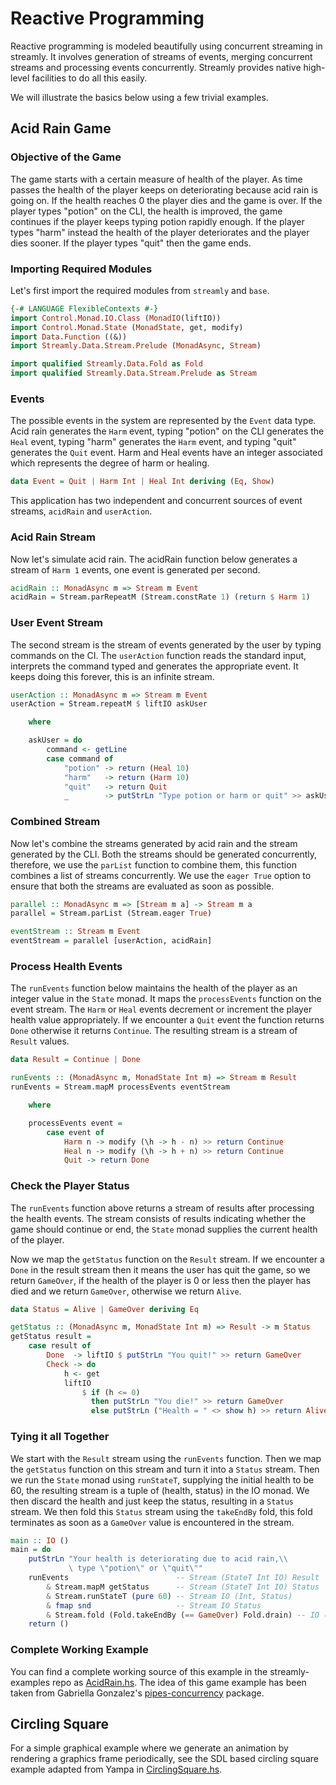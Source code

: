 # Reactive Programming

Reactive programming is modeled beautifully using concurrent streaming in
streamly. It involves generation of streams of events, merging concurrent
streams and processing events concurrently.  Streamly provides native
high-level facilities to do all this easily.

We will illustrate the basics below using a few trivial examples.

## Acid Rain Game

### Objective of the Game

The game starts with a certain measure of health of the player. As time
passes the health of the player keeps on deteriorating because acid rain is
going on. If the health reaches 0 the player dies and the game is over. If the
player types "potion" on the CLI, the health is improved, the game continues if
the player keeps typing potion rapidly enough. If the player types "harm"
instead the health of the player deteriorates and the player dies sooner. If
the player types "quit" then the game ends.

### Importing Required Modules

Let's first import the required modules from `streamly` and `base`.

```haskell
{-# LANGUAGE FlexibleContexts #-}
import Control.Monad.IO.Class (MonadIO(liftIO))
import Control.Monad.State (MonadState, get, modify)
import Data.Function ((&))
import Streamly.Data.Stream.Prelude (MonadAsync, Stream)

import qualified Streamly.Data.Fold as Fold
import qualified Streamly.Data.Stream.Prelude as Stream
```

### Events

The possible events in the system are represented by the `Event` data type.
Acid rain generates the `Harm` event, typing "potion" on the CLI generates the
`Heal` event, typing "harm" generates the `Harm` event, and typing "quit"
generates the `Quit` event. Harm and Heal events have an integer associated
which represents the degree of harm or healing.

```haskell
data Event = Quit | Harm Int | Heal Int deriving (Eq, Show)
```

This application has two independent and concurrent sources of event
streams, `acidRain` and `userAction`.

### Acid Rain Stream

Now let's simulate acid rain. The acidRain function below generates a stream of
`Harm 1` events, one event is generated per second.

```haskell
acidRain :: MonadAsync m => Stream m Event
acidRain = Stream.parRepeatM (Stream.constRate 1) (return $ Harm 1)
```

### User Event Stream

The second stream is the stream of events generated by the user by typing
commands on the CI. The `userAction` function reads the standard input,
interprets the command typed and generates the appropriate event. It keeps
doing this forever, this is an infinite stream.

```haskell
userAction :: MonadAsync m => Stream m Event
userAction = Stream.repeatM $ liftIO askUser

    where

    askUser = do
        command <- getLine
        case command of
            "potion" -> return (Heal 10)
            "harm"   -> return (Harm 10)
            "quit"   -> return Quit
            _        -> putStrLn "Type potion or harm or quit" >> askUser
```

### Combined Stream

Now let's combine the streams generated by acid rain and the stream generated
by the CLI. Both the streams should be generated concurrently, therefore, we
use the `parList` function to combine them, this function combines a list of
streams concurrently. We use the `eager True` option to ensure that both the
streams are evaluated as soon as possible.

```haskell
parallel :: MonadAsync m => [Stream m a] -> Stream m a
parallel = Stream.parList (Stream.eager True)

eventStream :: Stream m Event
eventStream = parallel [userAction, acidRain]
```

### Process Health Events

The `runEvents` function below maintains the health of the player as an integer
value in the `State` monad. It maps the `processEvents` function on the event
stream. The `Harm` or `Heal` events decrement or increment the player health
value appropriately. If we encounter a `Quit` event the function returns `Done`
otherwise it returns `Continue`. The resulting stream is a stream of `Result`
values.

```haskell
data Result = Continue | Done

runEvents :: (MonadAsync m, MonadState Int m) => Stream m Result
runEvents = Stream.mapM processEvents eventStream

    where

    processEvents event =
        case event of
            Harm n -> modify (\h -> h - n) >> return Continue
            Heal n -> modify (\h -> h + n) >> return Continue
            Quit -> return Done
```

### Check the Player Status

The `runEvents` function above returns a stream of results after processing the
health events. The stream consists of results indicating whether the game
should continue or end, the `State` monad supplies the current health of the
player.

Now we map the `getStatus` function on the `Result` stream. If we encounter a
`Done` in the result stream then it means the user has quit the game, so we
return `GameOver`, if the health of the player is 0 or less then the player has
died and we return `GameOver`, otherwise we return `Alive`.

```haskell
data Status = Alive | GameOver deriving Eq

getStatus :: (MonadAsync m, MonadState Int m) => Result -> m Status
getStatus result =
    case result of
        Done  -> liftIO $ putStrLn "You quit!" >> return GameOver
        Check -> do
            h <- get
            liftIO
                $ if (h <= 0)
                  then putStrLn "You die!" >> return GameOver
                  else putStrLn ("Health = " <> show h) >> return Alive
```

### Tying it all Together

We start with the `Result` stream using the `runEvents` function. Then we map
the `getStatus` function on this stream and turn it into a `Status` stream.
Then we run the `State` monad using `runStateT`, supplying the initial health
to be 60, the resulting stream is a tuple of (health, status) in the IO monad.
We then discard the health and just keep the status, resulting in a `Status`
stream. We then fold this `Status` stream using the `takeEndBy` fold, this fold
terminates as soon as a `GameOver` value is encountered in the stream.

```haskell
main :: IO ()
main = do
    putStrLn "Your health is deteriorating due to acid rain,\\
             \ type \"potion\" or \"quit\""
    runEvents                        -- Stream (StateT Int IO) Result
        & Stream.mapM getStatus      -- Stream (StateT Int IO) Status
        & Stream.runStateT (pure 60) -- Stream IO (Int, Status)
        & fmap snd                   -- Stream IO Status
        & Stream.fold (Fold.takeEndBy (== GameOver) Fold.drain) -- IO ()
    return ()
```

### Complete Working Example

You can find a complete working source of this example in the
streamly-examples repo as
[AcidRain.hs](https://github.com/composewell/streamly-examples/tree/master/examples/AcidRain.hs).
The idea of this game example has been taken from Gabriella Gonzalez's
[pipes-concurrency](https://hackage.haskell.org/package/pipes-concurrency-2.0.8/docs/Pipes-Concurrent-Tutorial.html)
package.

## Circling Square

For a simple graphical example where we generate an animation by
rendering a graphics frame periodically, see the SDL based circling
square example adapted from Yampa in
[CirclingSquare.hs](https://github.com/composewell/streamly-examples/tree/master/examples/CirclingSquare.hs).
